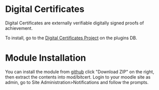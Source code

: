 Digital Certificates
===========

Digital Certificates are externally verifiable digitally signed proofs of achievement.


To install, go to the [Digital Certificates Project](http://certificates.media.mit.edu/) on the plugins DB.

Module Installation
===================

You can install the module from [github](https://github.com/xow/moodle-mod_bitcert) click "Download ZIP" on the right, then extract the contents into mod/bitcert. Login to your moodle site as admin, go to Site Administration>Notifications and follow the prompts.
